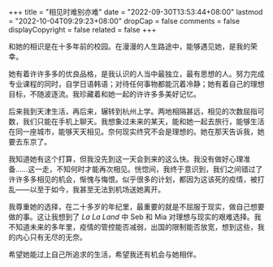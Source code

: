 +++
title = "相见时难别亦难"
date = "2022-09-30T13:53:44+08:00"
lastmod = "2022-10-04T09:29:23+08:00"
dropCap = false
comments = false
displayCopyright = false
related = false
+++

和她的相识是在十多年前的校园。在漫漫的人生路途中，能够遇见她，是我的荣幸。

她有着许许多多的优良品格，是我认识的人当中最独立，最有思想的人。努力完成专业课程的同时，自学日语韩语；对待任何事物都能沉着冷静；她有着自己的理想目标，不随波逐流。我珍藏着和她一起的许许多多美好记忆。

后来我到天津生活，再后来，辗转到杭州上学。两地相隔甚远，相见的次数屈指可数，我们只能在手机上聊天。我想象过未来的某天，能和她一起去旅行，能够生活在同一座城市，能够天天相见。奈何现实终究不会是理想的。她在那天告诉我，她要去东京了。

我知道她有这个打算，但我没先到这一天会到来的这么快。我没有做好心理准备……这一走，不知何时才能再次相见。恍惚间，我终于意识到，我们之间错过了许许多多相见的机会，惭愧与悔恨。似乎很多的计划，都因为这该死的疫情，被打乱——以至于如今，我甚至无法到机场送她离开。

我尊重她的选择，在二十多岁的年纪里，最重要的就是不屈服于现实，做自己想要做的事。这让我想到了 *La La Land* 中 Seb 和 Mia 对理想与现实的艰难选择。我不知道未来的多年里，疫情的管控能否减弱，出国的限制能否放宽，想到这些，我的内心只有无尽的无奈。

希望她能过上自己所追求的生活，希望我还有机会与她相伴。